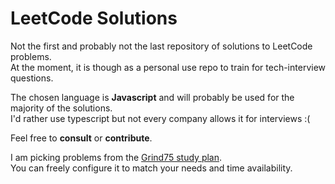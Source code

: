 # LeetCode Solutions

Not the first and probably not the last repository of solutions to LeetCode problems.  
At the moment, it is though as a personal use repo to train for tech-interview questions.

The chosen language is **Javascript** and will probably be used for the majority of the solutions.  
I'd rather use typescript but not every company allows it for interviews :(

Feel free to **consult** or **contribute**.

I am picking problems from the [Grind75 study plan](https://www.techinterviewhandbook.org/grind75).  
You can freely configure it to match your needs and time availability.
